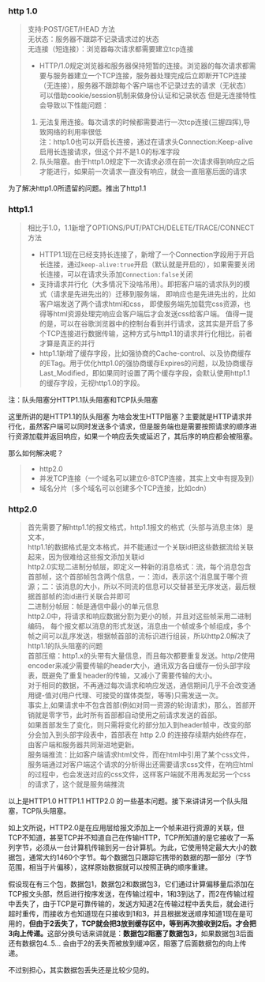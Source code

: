 ### http 1.0
> 支持:POST/GET/HEAD 方法<br>
> 无状态：服务器不跟踪不记录请求过的状态<br>
> 无连接（短连接）：浏览器每次请求都需要建立tcp连接<br>
>
> - HTTP/1.0规定浏览器和服务器保持短暂的连接。浏览器的每次请求都需要与服务器建立一个TCP连接，服务器处理完成后立即断开TCP连接（无连接），服务器不跟踪每个客户端也不记录过去的请求（无状态）
> 可以借助cookie/session机制来做身份认证和记录状态
> 但是无连接特性会导致以下性能问题：<br>
> 1. 无法复用连接。每次请求的时候都需要进行一次tcp连接(三握四挥),导致网络的利用率很低<br>
> 注：http1.0也可以开启长连接，通过在请求头Connection:Keep-alive启用长连接请求，但这个并不是1.0的标准字段
> 2. 队头阻塞。由于http1.0规定下一次请求必须在前一次请求得到响应之后才能进行，如果前一次请求一直没有响应，就会一直阻塞后面的请求

为了解决http1.0所遗留的问题。推出了http1.1
### http1.1
> 相比于1.0，1.1新增了OPTIONS/PUT/PATCH/DELETE/TRACE/CONNECT方法
> - HTTP1.1现在已经支持长连接了，新增了一个Connection字段用于开启长连接，通过`keep-alive:true`开启（默认就是开启的），如果需要关闭长连接，可以在请求头添加`Connection:false`关闭
> - 支持请求并行化（大多情况下没啥吊用）。即把客户端的请求队列的模式（请求是先进先出的）迁移到服务端， 即响应也是先进先出的，比如客户端发送了两个请求html和css，
即使服务端先加载完css资源，也得等html资源处理完响应会客户端后才会发送css给客户端。
> 值得一提的是，可以在谷歌浏览器中的控制台看到并行请求，这其实是开启了多个TCP连接进行数据传输，这种方式与http1.1的请求并行化相比，前者才算是真正的并行
> - http1.1新增了缓存字段，比如强协商的Cache-control、以及协商缓存的ETag。用于优化http1.0的强协商缓存Expires的问题，以及协商缓存Last_Modified，即如果同时设置了两个缓存字段，会默认使用http1.1的缓存字段，无视http1.0的字段。

注：队头阻塞分HTTP1.1队头阻塞和TCP队头阻塞

这里所讲的是HTTP1.1的队头阻塞
为啥会发生HTTP阻塞？主要就是HTTP请求并行化，虽然客户端可以同时发送多个请求，但是服务端也是需要按照请求的顺序进行资源加载并返回响应，如果一个响应丢失或延迟了，其后序的响应都会被阻塞。

那么如何解决呢？
> - http2.0
> - 并发TCP连接（一个域名可以建立6-8TCP连接，其实上文中有提及到）
> - 域名分片（多个域名可以创建多个TCP连接，比如cdn）

### http2.0
> 首先需要了解http1.1的报文格式，http1.1报文的格式（头部与消息主体）是文本，<br>http1.1的数据格式是文本格式，并不能通过一个关联id把这些数据流给关联起来，因为很难给这些报文添加关联id<br>
> http2.0实现二进制分帧层，即定义一种新的消息格式：流，每个消息包含首部帧，这个首部帧包含两个信息，一：流id，表示这个消息属于哪个资源；二：该消息的大小，所以不同流的信息可以交替甚至无序发送，最后根据首部帧的流id进行关联合并即可<br>
> 二进制分帧层：帧是通信中最小的单元信息<br>
> http2.0中，将请求和响应数据分割为更小的帧，并且对这些帧采用二进制编码，
每个报文都以消息的形式发送，消息由一个帧或多个帧组成，多个帧之间可以乱序发送，根据帧首部的流标识进行组装，所以http2.0解决了http1.1的队头阻塞的问题<br>
> 首部压缩：http1.x的头带有大量信息，而且每次都要重复发送。http/2使用encoder来减少需要传输的header大小，通讯双方各自缓存一份头部字段表，既避免了重复header的传输，又减小了需要传输的大小。<br>
对于相同的数据，不再通过每次请求和响应发送，通信期间几乎不会改变通用键-值对(用户代理、可接受的媒体类型，等等)只需发送一次。<br>
事实上,如果请求中不包含首部(例如对同一资源的轮询请求)，那么，首部开销就是零字节，此时所有首部都自动使用之前请求发送的首部。<br>
如果首部发生了变化，则只需将变化的部分加入到header帧中，改变的部分会加入到头部字段表中，首部表在 http 2.0 的连接存续期内始终存在，由客户端和服务器共同渐进地更新。<br>
> 服务端推流：比如客户端请求html文件，而在html中引用了某个css文件，服务端通过对客户端这个请求的分析得出还需要请求css文件，在响应html的过程中，也会发送对应的css文件，这样客户端就不用再发起另一个css的请求了，这个就是服务端推流

以上是HTTP1.0 HTTP1.1 HTTP2.0 的一些基本问题。接下来讲讲另一个队头阻塞，TCP队头阻塞。<br>

如上文所说，HTTP2.0是在应用层给报文添加上一个帧来进行资源的关联，但TCP不知道，甚至TCP并不知道自己在传输HTTP，TCP所知道的是它接收了一系列字节，必须从一台计算机传输到另一台计算机。为此，它使用特定最大大小的数据包，通常大约1460个字节。每个数据包只跟踪它携带的数据的那一部分（字节范围，相当于片偏移），这样原始数据就可以按照正确的顺序重建。<br>

假设现在有三个包，数据包1，数据包2和数据包3，它们通过计算偏移量后添加在TCP报文头部，然后进行按序发送，在传输过程中，1和3到达了，而2在传输过程中丢失了，由于TCP是可靠传输的，发送方知道2在传输过程中丢失后，就会进行超时重传，而接收方也知道现在只接收到1和3，并且根据发送顺序知道1现在是可用的，<b>但由于2丢失了，TCP就会把3放到缓存区中，等到再次接收到2后。才会把3向上传递。</b>这部分换句话来讲就是：<b>数据包2阻塞了数据包3，</b>如果数据包3后面还有数据包4..5...
会由于2的丢失而被放到缓冲区，阻塞了后面数据包的向上传递。


不过别担心，其实数据包丢失还是比较少见的。





